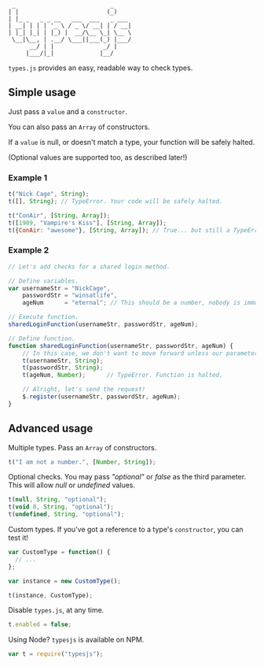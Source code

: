```
 _                           _
| |                         (_)
| |_ _   _ _ __   ___  ___   _ ___ 
| __| | | | '_ \ / _ \/ __| | / __|
| |_| |_| | |_) |  __/\__ \_| \__ \
 \__|\__, | .__/ \___||___(_) |___/
      __/ | |              _/ |
     |___/|_|             |__/

```

`types.js` provides an easy, readable way to check types.

## Simple usage

Just pass a `value` and a `constructor`.

You can also pass an `Array` of constructors.

If a `value` is null, or doesn't match a type, your function will be safely halted.

(Optional values are supported too, as described later!)

### Example 1
```js
t("Nick Cage", String);
t([], String); // TypeError. Your code will be safely halted.

t("ConAir", [String, Array]);
t([1989, "Vampire's Kiss"], [String, Array]);
t({ConAir: "awesome"}, [String, Array]); // True... but still a TypeError. Code will be halted.
```

### Example 2
```js
// Let's add checks for a shared login method.

// Define variables.
var usernameStr = "NickCage",
    passwordStr = "winsatlife",
    ageNum      = "eternal"; // This should be a number, nobody is immortal... right?

// Execute function.
sharedLoginFunction(usernameStr, passwordStr, ageNum);

// Define function.
function sharedLoginFunction(usernameStr, passwordStr, ageNum) {
    // In this case, we don't want to move forward unless our parameters seem legit.
    t(usernameStr, String);
    t(passwordStr, String);
    t(ageNum, Number);      // TypeError. Function is halted.

    // Alright, let's send the request!
    $.register(usernameStr, passwordStr, ageNum);
}

```

## Advanced usage

Multiple types. Pass an `Array` of constructors.

```js
t("I am not a number.", [Number, String]);
```

Optional checks. You may pass *"optional"* or *false* as the third parameter.
This will allow *null* or *undefined* values.

```js
t(null, String, "optional");
t(void 0, String, "optional");
t(undefined, String, "optional");
```

Custom types. If you've got a reference to a type's `constructor`, you can test it!

```js
var CustomType = function() {
  // ...
};

var instance = new CustomType();

t(instance, CustomType);
```

Disable `types.js`, at any time.

```js
t.enabled = false;
```

Using Node? `typesjs` is available on NPM.

```js
var t = require("typesjs");
```